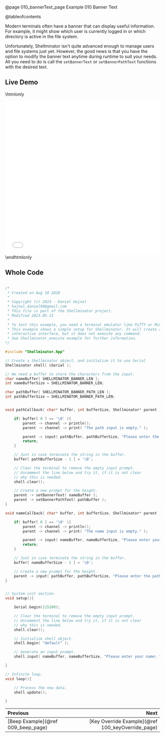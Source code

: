 @page 010_bannerText_page Example 010 Banner Text

@tableofcontents

Modern terminals often have a banner that can display useful information. For example, it might show which user is
currently logged in or which directory is active in the file system.

Unfortunately, Shellminator isn't quite advanced enough to manage users and file systems just yet. However, the good
news is that you have the option to modify the banner text anytime during runtime to suit your needs.
All you need to do is call the `setBannerText` or `setBannerPathText` functions with the desired text.

## Live Demo

\htmlonly
<iframe id="demoFrame" src="webExamples/010_bannerText.html" style="height:500px;width:100%;border:none;display:block;"></iframe>
\endhtmlonly

## Whole Code

```cpp

/*
 * Created on Aug 10 2020
 *
 * Copyright (c) 2023 - Daniel Hajnal
 * hajnal.daniel96@gmail.com
 * This file is part of the Shellminator project.
 * Modified 2023.05.13
 *
 * To test this example, you need a terminal emulator like PuTTY or Minicom.
 * This example shows a simple setup for Shellminator. It will create an
 * interactive interface, but it does not execute any command.
 * See Shellminator_execute example for further information.
*/

#include "Shellminator.hpp"

// Create a Shellminator object, and initialize it to use Serial
Shellminator shell( &Serial );

// We need a buffer to store the characters from the input.
char nameBuffer[ SHELLMINATOR_BANNER_LEN ];
int nameBufferSize = SHELLMINATOR_BANNER_LEN;

char pathBuffer[ SHELLMINATOR_BANNER_PATH_LEN ];
int pathBufferSize = SHELLMINATOR_BANNER_PATH_LEN;


void pathCallback( char* buffer, int bufferSize, Shellminator* parent ){

    if( buffer[ 0 ] == '\0' ){
        parent -> channel -> println();
        parent -> channel -> print( "The path input is empty." );

        parent -> input( pathBuffer, pathBufferSize, "Please enter the path: ", pathCallback );
        return;
    }

    // Just in case terminate the string in the buffer.
    buffer[ pathBufferSize - 1 ] = '\0';

    // Clear the terminal to remove the empty input prompt.
    // Uncomment the line below and try it, if it is not clear
    // why this is needed.
    shell.clear();

    // Create a new prompt for the height.
    parent -> setBannerText( nameBuffer );
    parent -> setBannerPathText( pathBuffer );
}

void nameCallback( char* buffer, int bufferSize, Shellminator* parent ){

    if( buffer[ 0 ] == '\0' ){
        parent -> channel -> println();
        parent -> channel -> print( "The name input is empty." );

        parent -> input( nameBuffer, nameBufferSize, "Please enter your name: ", nameCallback );
        return;
    }

    // Just in case terminate the string in the buffer.
    buffer[ nameBufferSize - 1 ] = '\0';

    // Create a new prompt for the height.
    parent -> input( pathBuffer, pathBufferSize, "Please enter the path: ", pathCallback );
}


// System init section.
void setup(){

    Serial.begin(115200);

    // Clear the terminal to remove the empty input prompt.
    // Uncomment the line below and try it, if it is not clear
    // why this is needed.
    shell.clear();

    // Initialize shell object.
    shell.begin( "default" );

    // Generate an input prompt.
    shell.input( nameBuffer, nameBufferSize, "Please enter your name: ", nameCallback );

}

// Infinite loop.
void loop(){

    // Process the new data.
    shell.update();

}
```

<div class="section_buttons">
 
| Previous          |                         Next |
|:------------------|-----------------------------:|
|[Beep Example](@ref 009_beep_page) | [Key Override Example](@ref 100_keyOverride_page) |
 
</div>